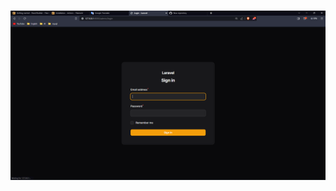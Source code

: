  <p>&nbsp;<img align="center" src="https://github.com/HemnDev101/LaravelFilamentExample/blob/main/sample_image/Screenshot%202023-11-25%20205730.png" alt="hemndev101" /></p>

 
